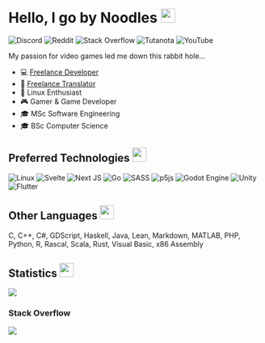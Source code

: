 # Hello, I go by Noodles <img src="https://em-content.zobj.net/source/animated-noto-color-emoji/427/steaming-bowl_1f35c.gif" width="28px" height="28px">
![Discord](https://img.shields.io/badge/Discord-%235865F2.svg?style=for-the-badge&logo=discord&logoColor=white&style=plastic)
![Reddit](https://img.shields.io/badge/Reddit-FF4500?style=for-the-badge&logo=reddit&logoColor=white&style=plastic)
![Stack Overflow](https://img.shields.io/badge/-Stackoverflow-FE7A16?style=for-the-badge&logo=stack-overflow&logoColor=white&style=plastic)
![Tutanota](https://img.shields.io/badge/Tutanota-840010?style=for-the-badge&logo=Tutanota&logoColor=white&style=plastic)
![YouTube](https://img.shields.io/badge/YouTube-%23FF0000.svg?style=for-the-badge&logo=YouTube&logoColor=white&style=plastic)

My passion for video games led me down this rabbit hole...
- :computer: [Freelance Developer](https://noodles.services)
- :speech_balloon: [Freelance Translator](https://translation.noodles.services)
- :penguin: Linux Enthusiast
- :video_game: Gamer & Game Developer
- :mortar_board: MSc Software Engineering
- :mortar_board: BSc Computer Science

## Preferred Technologies <img src="https://em-content.zobj.net/source/animated-noto-color-emoji/427/glowing-star_1f31f.gif" width="28px" height="28px">
![Linux](https://img.shields.io/badge/Linux-FCC624?style=for-the-badge&logo=linux&logoColor=black)
![Svelte](https://img.shields.io/badge/svelte-%23f1413d.svg?style=for-the-badge&logo=svelte&logoColor=white)
![Next JS](https://img.shields.io/badge/Next-black?style=for-the-badge&logo=next.js&logoColor=white)
![Go](https://img.shields.io/badge/go-%2300ADD8.svg?style=for-the-badge&logo=go&logoColor=white)
![SASS](https://img.shields.io/badge/SASS-hotpink.svg?style=for-the-badge&logo=SASS&logoColor=white)
![p5js](https://img.shields.io/badge/p5.js-ED225D?style=for-the-badge&logo=p5.js&logoColor=FFFFFF)
![Godot Engine](https://img.shields.io/badge/GODOT-%23FFFFFF.svg?style=for-the-badge&logo=godot-engine)
![Unity](https://img.shields.io/badge/unity-%23000000.svg?style=for-the-badge&logo=unity&logoColor=white)
![Flutter](https://img.shields.io/badge/Flutter-%2302569B.svg?style=for-the-badge&logo=Flutter&logoColor=white)

## Other Languages <img src="https://em-content.zobj.net/source/animated-noto-color-emoji/427/plus_2795.gif" width="28px" height="28px">
C, C++, C#, GDScript, Haskell, Java, Lean, Markdown, MATLAB, PHP, Python, R, Rascal, Scala, Rust, Visual Basic, x86 Assembly

## Statistics <img src="https://em-content.zobj.net/source/animated-noto-color-emoji/427/robot_1f916.gif" width="28px" height="28px">
![](https://github-readme-stats.vercel.app/api?username=callmenoodles&bg_color=000000&title_color=ffbb00&icon_color=ffbb00&text_color=eeeeee&show_icons=true&hide_border=true&count_private=true&hide_title=true&rank_icon=github)

### Stack Overflow
![](https://github-readme-stackoverflow.vercel.app/?userID=5698355&theme=dark&layout=compact)

